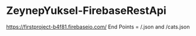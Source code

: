 # ZeynepYuksel-FirebaseRestApi


https://firstproject-b4f81.firebaseio.com/
End Points = /.json and /cats.json
